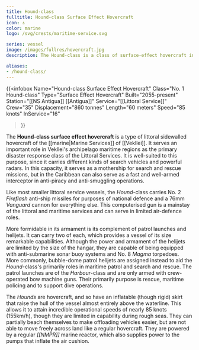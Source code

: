 ```yaml
---
title: Hound-class
fulltitle: Hound-class Surface Effect Hovercraft
icon: ⚓️
color: marine
logo: /svg/crests/maritime-service.svg

series: vessel
image: /images/fullres/hovercraft.jpg
description: The Hound-class is a class of surface-effect hovercraft in service with the Littoral Service of the Vekllei Armed Forces.

aliases:
- /hound-class/
---
```

{{<infobox
	Name="Hound-class Surface Effect Hovercraft"
	Class="No. 1 Hound-class"
	Type="Surface Effect Hovercraft"
	Built="2055-present"
	Station="[[NS Antigua]] [[Antigua]]"
	Service="[[Littoral Service]]"
	Crew="35"
	Displacement="860 tonnes"
	Length="60 meters"
	Speed="85 knots"
	InService="16"
>}}

The **Hound-class surface effect hovercraft** is a type of littoral sidewalled hovercraft of the [[marine|Marine Services]] of [[Vekllei]]. It serves an important role in Vekllei's archipelago maritime regions as the primary disaster response class of the Littoral Services. It is well-suited to this purpose, since it carries different kinds of search vehicles and powerful radars. In this capacity, it serves as a mothership for search and rescue missions, but in the Caribbean can also serve as a fast and well-armed interceptor in anti-piracy and anti-smuggling operations.

Like most smaller littoral service vessels, the *Hound*-class carries No. 2 *Fireflash* anti-ship missiles for purposes of national defence and a 76mm *Vanguard* cannon for everything else. This computerised gun is a mainstay of the littoral and maritime services and can serve in limited air-defence roles.

More formidable in its armament is its complement of patrol launches and helijets. It can carry two of each, which provides a vessel of its size remarkable capabilities. Although the power and armament of the helijets are limited by the size of the hangar, they are capable of being equipped with anti-submarine sonar buoy systems and No. 8 *Magma* torpedoes. More commonly, bubble-dome patrol helijets are assigned instead to aid the *Hound*-class's primarily roles in maritime patrol and search and rescue. The patrol launches are of the *Harbour*-class and are only armed with crew-operated bow machine guns. Their primarily purpose is rescue, maritime policing and to support dive operations.

The *Hounds* are hovercraft, and so have an inflatable (though rigid) skirt that raise the hull of the vessel almost entirely above the waterline. This allows it to attain incredible operational speeds of nearly 85 knots (155km/h), though they are limited in capability during rough seas. They can partially beach themselves to make offloading vehicles easier, but are not able to move freely across land like a regular hovercraft. They are powered by a regular *[[NMPR]]* marine reactor, which also supplies power to the pumps that inflate the air cushion.